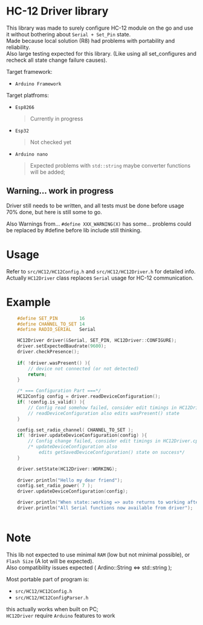 # HC-12 Driver library

This library was made to surely configure HC-12 module on the go and use it without bothering about `Serial + Set_Pin` state.  
Made because local solution (R8) had problems with portability and reliability.  
Also large testing expected for this library. (Like using all set_configures and recheck all state change failure causes).

Target framework:  
- `Arduino Framework`

Target platfroms:
- `Esp8266`
    > Currently in progress
- `Esp32`
    > Not checked yet
- `Arduino nano`
    > Expected problems with `std::string` maybe converter functions will be added;


## Warning... work in progress
Driver still needs to be written, and all tests must be done before usage
70% done, but here is still some to go.  

Also Warnings from... `#define XXX_WARNING(X)` has some... problems
could be replaced by #define before lib include still thinking.  

# Usage
Refer to `src/HC12/HC12Config.h` and `src/HC12/HC12Driver.h` for detailed info.  
Actually `HC12Driver` class replaces `Serial` usage for HC-12 communication.


# Example

```cpp
    #define SET_PIN        16
    #define CHANNEL_TO_SET 14
    #define RADIO_SERIAL   Serial

    HC12Driver driver(&Serial, SET_PIN, HC12Driver::CONFIGURE);
    driver.setExpectedBaudrate(9600);
    driver.checkPresence();
    
    if( !driver.wasPresent() ){
        // device not connected (or not detected)
        return;
    }

    /* === Configuration Part ===*/
    HC12Config config = driver.readDeviceConfiguration();
    if( !config.is_valid() ){
        // Config read somehow failed, consider edit timings in HC12Driver.cpp
        // readDeviceConfiguration also edits wasPresent() state
    }

    config.set_radio_channel( CHANNEL_TO_SET );
    if( !driver.updateDeviceConfiguration(config) ){
        // Config change failed, consider edit timings in HC12Driver.cpp
        /* updateDeviceConfiguration also 
            edits getSavedDeviceConfiguration() state on success*/
    }

    driver.setState(HC12Driver::WORKING);
    
    driver.println("Hello my dear friend");
    config.set_radio_power( 7 );
    driver.updateDeviceConfiguration(config);

    driver.println("When state::working => auto returns to working after config update");   
    driver.println("All Serial functions now available from driver");
    

```

# Note
This lib not expected to use minimal `RAM` (low but not minimal possible), or `Flash Size` (A lot will be expected).  
Also compatibility issues expected ( Ardino::String <=> std::string );

Most portable part of program is:
- `src/HC12/HC12Config.h`
- `src/HC12/HC12ConfigParser.h`  

this actually works when built on PC;  
`HC12Driver` require `Arduino` features to work